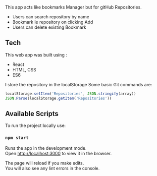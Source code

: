 This app acts like bookmarks Manager but for gitHub Repositories.
- Users can search repository by name
- Bookmark le repository on clicking Add
- Users can delete existing Bookmark

## Tech

This web app was built using :
- React 
- HTML, CSS
- ES6

I store the repository in the localStorage
Some basic Git commands are:
```JavaScript
localStorage.setItem('Repositories', JSON.stringify(array))
JSON.Parse(localStorage.getItem('Repositories'))


```

## Available Scripts

To run the project locally use:

### `npm start`

Runs the app in the development mode.<br>
Open [http://localhost:3000](http://localhost:3000) to view it in the browser.

The page will reload if you make edits.<br>
You will also see any lint errors in the console.



